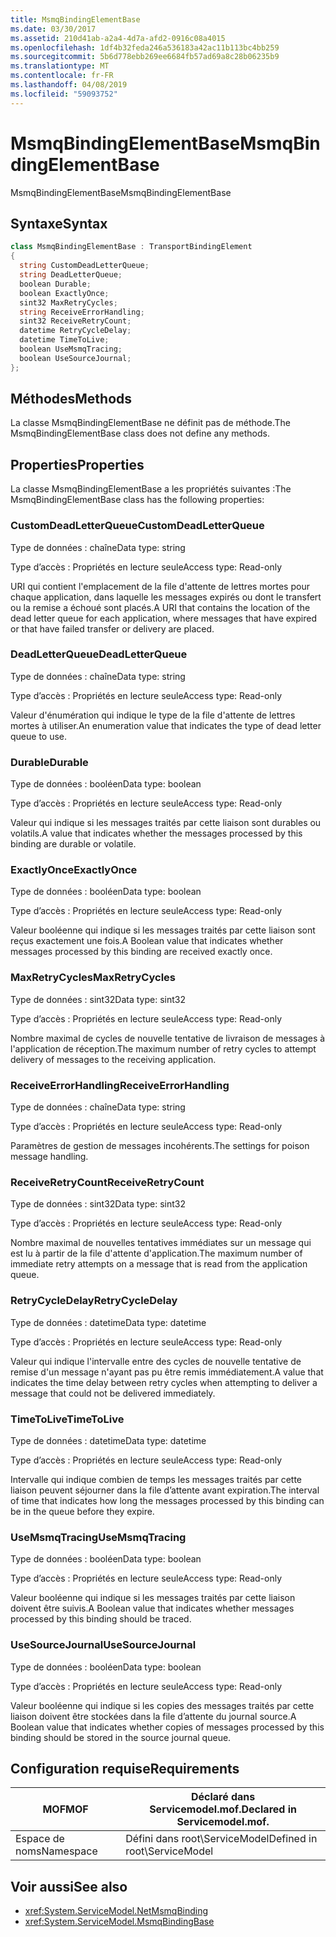```yaml
---
title: MsmqBindingElementBase
ms.date: 03/30/2017
ms.assetid: 210d41ab-a2a4-4d7a-afd2-0916c08a4015
ms.openlocfilehash: 1df4b32feda246a536183a42ac11b113bc4bb259
ms.sourcegitcommit: 5b6d778ebb269ee6684fb57ad69a8c28b06235b9
ms.translationtype: MT
ms.contentlocale: fr-FR
ms.lasthandoff: 04/08/2019
ms.locfileid: "59093752"
---
```

# <a name="msmqbindingelementbase"></a><span data-ttu-id="c1c32-102">MsmqBindingElementBase</span><span class="sxs-lookup"><span data-stu-id="c1c32-102">MsmqBindingElementBase</span></span>
<span data-ttu-id="c1c32-103">MsmqBindingElementBase</span><span class="sxs-lookup"><span data-stu-id="c1c32-103">MsmqBindingElementBase</span></span>  
  
## <a name="syntax"></a><span data-ttu-id="c1c32-104">Syntaxe</span><span class="sxs-lookup"><span data-stu-id="c1c32-104">Syntax</span></span>  
  
```csharp  
class MsmqBindingElementBase : TransportBindingElement  
{  
  string CustomDeadLetterQueue;  
  string DeadLetterQueue;  
  boolean Durable;  
  boolean ExactlyOnce;  
  sint32 MaxRetryCycles;  
  string ReceiveErrorHandling;  
  sint32 ReceiveRetryCount;  
  datetime RetryCycleDelay;  
  datetime TimeToLive;  
  boolean UseMsmqTracing;  
  boolean UseSourceJournal;  
};  
```  
  
## <a name="methods"></a><span data-ttu-id="c1c32-105">Méthodes</span><span class="sxs-lookup"><span data-stu-id="c1c32-105">Methods</span></span>  
 <span data-ttu-id="c1c32-106">La classe MsmqBindingElementBase ne définit pas de méthode.</span><span class="sxs-lookup"><span data-stu-id="c1c32-106">The MsmqBindingElementBase class does not define any methods.</span></span>  
  
## <a name="properties"></a><span data-ttu-id="c1c32-107">Properties</span><span class="sxs-lookup"><span data-stu-id="c1c32-107">Properties</span></span>  
 <span data-ttu-id="c1c32-108">La classe MsmqBindingElementBase a les propriétés suivantes :</span><span class="sxs-lookup"><span data-stu-id="c1c32-108">The MsmqBindingElementBase class has the following properties:</span></span>  
  
### <a name="customdeadletterqueue"></a><span data-ttu-id="c1c32-109">CustomDeadLetterQueue</span><span class="sxs-lookup"><span data-stu-id="c1c32-109">CustomDeadLetterQueue</span></span>  
 <span data-ttu-id="c1c32-110">Type de données : chaîne</span><span class="sxs-lookup"><span data-stu-id="c1c32-110">Data type: string</span></span>  
  
 <span data-ttu-id="c1c32-111">Type d’accès : Propriétés en lecture seule</span><span class="sxs-lookup"><span data-stu-id="c1c32-111">Access type: Read-only</span></span>  
  
 <span data-ttu-id="c1c32-112">URI qui contient l'emplacement de la file d'attente de lettres mortes pour chaque application, dans laquelle les messages expirés ou dont le transfert ou la remise a échoué sont placés.</span><span class="sxs-lookup"><span data-stu-id="c1c32-112">A URI that contains the location of the dead letter queue for each application, where messages that have expired or that have failed transfer or delivery are placed.</span></span>  
  
### <a name="deadletterqueue"></a><span data-ttu-id="c1c32-113">DeadLetterQueue</span><span class="sxs-lookup"><span data-stu-id="c1c32-113">DeadLetterQueue</span></span>  
 <span data-ttu-id="c1c32-114">Type de données : chaîne</span><span class="sxs-lookup"><span data-stu-id="c1c32-114">Data type: string</span></span>  
  
 <span data-ttu-id="c1c32-115">Type d’accès : Propriétés en lecture seule</span><span class="sxs-lookup"><span data-stu-id="c1c32-115">Access type: Read-only</span></span>  
  
 <span data-ttu-id="c1c32-116">Valeur d'énumération qui indique le type de la file d'attente de lettres mortes à utiliser.</span><span class="sxs-lookup"><span data-stu-id="c1c32-116">An enumeration value that indicates the type of dead letter queue to use.</span></span>  
  
### <a name="durable"></a><span data-ttu-id="c1c32-117">Durable</span><span class="sxs-lookup"><span data-stu-id="c1c32-117">Durable</span></span>  
 <span data-ttu-id="c1c32-118">Type de données : booléen</span><span class="sxs-lookup"><span data-stu-id="c1c32-118">Data type: boolean</span></span>  
  
 <span data-ttu-id="c1c32-119">Type d’accès : Propriétés en lecture seule</span><span class="sxs-lookup"><span data-stu-id="c1c32-119">Access type: Read-only</span></span>  
  
 <span data-ttu-id="c1c32-120">Valeur qui indique si les messages traités par cette liaison sont durables ou volatils.</span><span class="sxs-lookup"><span data-stu-id="c1c32-120">A value that indicates whether the messages processed by this binding are durable or volatile.</span></span>  
  
### <a name="exactlyonce"></a><span data-ttu-id="c1c32-121">ExactlyOnce</span><span class="sxs-lookup"><span data-stu-id="c1c32-121">ExactlyOnce</span></span>  
 <span data-ttu-id="c1c32-122">Type de données : booléen</span><span class="sxs-lookup"><span data-stu-id="c1c32-122">Data type: boolean</span></span>  
  
 <span data-ttu-id="c1c32-123">Type d’accès : Propriétés en lecture seule</span><span class="sxs-lookup"><span data-stu-id="c1c32-123">Access type: Read-only</span></span>  
  
 <span data-ttu-id="c1c32-124">Valeur booléenne qui indique si les messages traités par cette liaison sont reçus exactement une fois.</span><span class="sxs-lookup"><span data-stu-id="c1c32-124">A Boolean value that indicates whether messages processed by this binding are received exactly once.</span></span>  
  
### <a name="maxretrycycles"></a><span data-ttu-id="c1c32-125">MaxRetryCycles</span><span class="sxs-lookup"><span data-stu-id="c1c32-125">MaxRetryCycles</span></span>  
 <span data-ttu-id="c1c32-126">Type de données : sint32</span><span class="sxs-lookup"><span data-stu-id="c1c32-126">Data type: sint32</span></span>  
  
 <span data-ttu-id="c1c32-127">Type d’accès : Propriétés en lecture seule</span><span class="sxs-lookup"><span data-stu-id="c1c32-127">Access type: Read-only</span></span>  
  
 <span data-ttu-id="c1c32-128">Nombre maximal de cycles de nouvelle tentative de livraison de messages à l'application de réception.</span><span class="sxs-lookup"><span data-stu-id="c1c32-128">The maximum number of retry cycles to attempt delivery of messages to the receiving application.</span></span>  
  
### <a name="receiveerrorhandling"></a><span data-ttu-id="c1c32-129">ReceiveErrorHandling</span><span class="sxs-lookup"><span data-stu-id="c1c32-129">ReceiveErrorHandling</span></span>  
 <span data-ttu-id="c1c32-130">Type de données : chaîne</span><span class="sxs-lookup"><span data-stu-id="c1c32-130">Data type: string</span></span>  
  
 <span data-ttu-id="c1c32-131">Type d’accès : Propriétés en lecture seule</span><span class="sxs-lookup"><span data-stu-id="c1c32-131">Access type: Read-only</span></span>  
  
 <span data-ttu-id="c1c32-132">Paramètres de gestion de messages incohérents.</span><span class="sxs-lookup"><span data-stu-id="c1c32-132">The settings for poison message handling.</span></span>  
  
### <a name="receiveretrycount"></a><span data-ttu-id="c1c32-133">ReceiveRetryCount</span><span class="sxs-lookup"><span data-stu-id="c1c32-133">ReceiveRetryCount</span></span>  
 <span data-ttu-id="c1c32-134">Type de données : sint32</span><span class="sxs-lookup"><span data-stu-id="c1c32-134">Data type: sint32</span></span>  
  
 <span data-ttu-id="c1c32-135">Type d’accès : Propriétés en lecture seule</span><span class="sxs-lookup"><span data-stu-id="c1c32-135">Access type: Read-only</span></span>  
  
 <span data-ttu-id="c1c32-136">Nombre maximal de nouvelles tentatives immédiates sur un message qui est lu à partir de la file d'attente d'application.</span><span class="sxs-lookup"><span data-stu-id="c1c32-136">The maximum number of immediate retry attempts on a message that is read from the application queue.</span></span>  
  
### <a name="retrycycledelay"></a><span data-ttu-id="c1c32-137">RetryCycleDelay</span><span class="sxs-lookup"><span data-stu-id="c1c32-137">RetryCycleDelay</span></span>  
 <span data-ttu-id="c1c32-138">Type de données : datetime</span><span class="sxs-lookup"><span data-stu-id="c1c32-138">Data type: datetime</span></span>  
  
 <span data-ttu-id="c1c32-139">Type d’accès : Propriétés en lecture seule</span><span class="sxs-lookup"><span data-stu-id="c1c32-139">Access type: Read-only</span></span>  
  
 <span data-ttu-id="c1c32-140">Valeur qui indique l'intervalle entre des cycles de nouvelle tentative de remise d'un message n'ayant pas pu être remis immédiatement.</span><span class="sxs-lookup"><span data-stu-id="c1c32-140">A value that indicates the time delay between retry cycles when attempting to deliver a message that could not be delivered immediately.</span></span>  
  
### <a name="timetolive"></a><span data-ttu-id="c1c32-141">TimeToLive</span><span class="sxs-lookup"><span data-stu-id="c1c32-141">TimeToLive</span></span>  
 <span data-ttu-id="c1c32-142">Type de données : datetime</span><span class="sxs-lookup"><span data-stu-id="c1c32-142">Data type: datetime</span></span>  
  
 <span data-ttu-id="c1c32-143">Type d’accès : Propriétés en lecture seule</span><span class="sxs-lookup"><span data-stu-id="c1c32-143">Access type: Read-only</span></span>  
  
 <span data-ttu-id="c1c32-144">Intervalle qui indique combien de temps les messages traités par cette liaison peuvent séjourner dans la file d’attente avant expiration.</span><span class="sxs-lookup"><span data-stu-id="c1c32-144">The interval of time that indicates how long the messages processed by this binding can be in the queue before they expire.</span></span>  
  
### <a name="usemsmqtracing"></a><span data-ttu-id="c1c32-145">UseMsmqTracing</span><span class="sxs-lookup"><span data-stu-id="c1c32-145">UseMsmqTracing</span></span>  
 <span data-ttu-id="c1c32-146">Type de données : booléen</span><span class="sxs-lookup"><span data-stu-id="c1c32-146">Data type: boolean</span></span>  
  
 <span data-ttu-id="c1c32-147">Type d’accès : Propriétés en lecture seule</span><span class="sxs-lookup"><span data-stu-id="c1c32-147">Access type: Read-only</span></span>  
  
 <span data-ttu-id="c1c32-148">Valeur booléenne qui indique si les messages traités par cette liaison doivent être suivis.</span><span class="sxs-lookup"><span data-stu-id="c1c32-148">A Boolean value that indicates whether messages processed by this binding should be traced.</span></span>  
  
### <a name="usesourcejournal"></a><span data-ttu-id="c1c32-149">UseSourceJournal</span><span class="sxs-lookup"><span data-stu-id="c1c32-149">UseSourceJournal</span></span>  
 <span data-ttu-id="c1c32-150">Type de données : booléen</span><span class="sxs-lookup"><span data-stu-id="c1c32-150">Data type: boolean</span></span>  
  
 <span data-ttu-id="c1c32-151">Type d’accès : Propriétés en lecture seule</span><span class="sxs-lookup"><span data-stu-id="c1c32-151">Access type: Read-only</span></span>  
  
 <span data-ttu-id="c1c32-152">Valeur booléenne qui indique si les copies des messages traités par cette liaison doivent être stockées dans la file d’attente du journal source.</span><span class="sxs-lookup"><span data-stu-id="c1c32-152">A Boolean value that indicates whether copies of messages processed by this binding should be stored in the source journal queue.</span></span>  
  
## <a name="requirements"></a><span data-ttu-id="c1c32-153">Configuration requise</span><span class="sxs-lookup"><span data-stu-id="c1c32-153">Requirements</span></span>  
  
|<span data-ttu-id="c1c32-154">MOF</span><span class="sxs-lookup"><span data-stu-id="c1c32-154">MOF</span></span>|<span data-ttu-id="c1c32-155">Déclaré dans Servicemodel.mof.</span><span class="sxs-lookup"><span data-stu-id="c1c32-155">Declared in Servicemodel.mof.</span></span>|  
|---------|-----------------------------------|  
|<span data-ttu-id="c1c32-156">Espace de noms</span><span class="sxs-lookup"><span data-stu-id="c1c32-156">Namespace</span></span>|<span data-ttu-id="c1c32-157">Défini dans root\ServiceModel</span><span class="sxs-lookup"><span data-stu-id="c1c32-157">Defined in root\ServiceModel</span></span>|  
  
## <a name="see-also"></a><span data-ttu-id="c1c32-158">Voir aussi</span><span class="sxs-lookup"><span data-stu-id="c1c32-158">See also</span></span>

- <xref:System.ServiceModel.NetMsmqBinding>
- <xref:System.ServiceModel.MsmqBindingBase>
